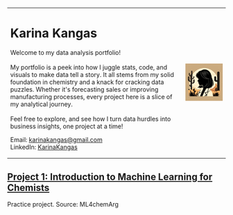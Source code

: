 <table width="100%" style="border-collapse: collapse; border: none;">
  <tr style="background-color: transparent;">
    <td align="left" valign="top" style="border: none;">
      <h1>Karina Kangas</h1>
      <p>Welcome to my data analysis portfolio! <br /> <br /> My portfolio is a peek into how I juggle stats, code, and visuals to make data tell a story. It all stems from my solid foundation in chemistry and a knack for cracking data puzzles. Whether it's forecasting sales or improving manufacturing processes, every project here is a slice of my analytical journey.<br /><br />Feel free to explore, and see how I turn data hurdles into business insights, one project at a time!<p><p>Email: <a href="mailto:karinakangas@gmail.com">karinakangas@gmail.com</a><br>LinkedIn: <a href="https://www.linkedin.com/in/KarinaKangas/">KarinaKangas</a><p>
    </td>
    <td align="right" style="border: none;">
      <img src="https://raw.githubusercontent.com/KarinaKangas/Data-Portfolio/main/images/Avatar5.png" alt="banner" width="700" />
    </td>
  </tr>
</table>

## [Project 1: Introduction to Machine Learning for Chemists](https://github.com/ML4chemArg/Intro-to-Machine-Learning-in-Chemistry)
Practice project. Source: ML4chemArg
